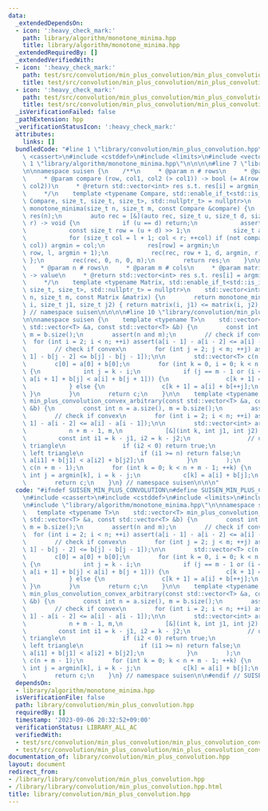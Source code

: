 ```yaml
---
data:
  _extendedDependsOn:
  - icon: ':heavy_check_mark:'
    path: library/algorithm/monotone_minima.hpp
    title: library/algorithm/monotone_minima.hpp
  _extendedRequiredBy: []
  _extendedVerifiedWith:
  - icon: ':heavy_check_mark:'
    path: test/src/convolution/min_plus_convolution/min_plus_convolution_convex_arbitrary.test.cpp
    title: test/src/convolution/min_plus_convolution/min_plus_convolution_convex_arbitrary.test.cpp
  - icon: ':heavy_check_mark:'
    path: test/src/convolution/min_plus_convolution/min_plus_convolution_convex_convex.test.cpp
    title: test/src/convolution/min_plus_convolution/min_plus_convolution_convex_convex.test.cpp
  _isVerificationFailed: false
  _pathExtension: hpp
  _verificationStatusIcon: ':heavy_check_mark:'
  attributes:
    links: []
  bundledCode: "#line 1 \"library/convolution/min_plus_convolution.hpp\"\n\n\n\n#include\
    \ <cassert>\n#include <cstddef>\n#include <limits>\n#include <vector>\n\n#line\
    \ 1 \"library/algorithm/monotone_minima.hpp\"\n\n\n\n#line 7 \"library/algorithm/monotone_minima.hpp\"\
    \n\nnamespace suisen {\n    /**\n     * @param n # rows\n     * @param m # cols\n\
    \     * @param compare (row, col1, col2 (> col1)) -> bool (= A(row, col1) <= A(row,\
    \ col2))\n     * @return std::vector<int> res s.t. res[i] = argmin_j f(i,j)\n\
    \     */\n    template <typename Compare, std::enable_if_t<std::is_invocable_r_v<bool,\
    \ Compare, size_t, size_t, size_t>, std::nullptr_t> = nullptr>\n    std::vector<int>\
    \ monotone_minima(size_t n, size_t m, const Compare &compare) {\n        std::vector<int>\
    \ res(n);\n        auto rec = [&](auto rec, size_t u, size_t d, size_t l, size_t\
    \ r) -> void {\n            if (u == d) return;\n            assert(l < r);\n\
    \            const size_t row = (u + d) >> 1;\n            size_t argmin = l;\n\
    \            for (size_t col = l + 1; col < r; ++col) if (not compare(row, argmin,\
    \ col)) argmin = col;\n            res[row] = argmin;\n            rec(rec, u,\
    \ row, l, argmin + 1);\n            rec(rec, row + 1, d, argmin, r);\n       \
    \ };\n        rec(rec, 0, n, 0, m);\n        return res;\n    }\n\n    /**\n \
    \    * @param n # rows\n     * @param m # cols\n     * @param matrix (row, col)\
    \ -> value\n     * @return std::vector<int> res s.t. res[i] = argmin_j f(i,j)\n\
    \     */\n    template <typename Matrix, std::enable_if_t<std::is_invocable_v<Matrix,\
    \ size_t, size_t>, std::nullptr_t> = nullptr>\n    std::vector<int> monotone_minima(size_t\
    \ n, size_t m, const Matrix &matrix) {\n        return monotone_minima(n, m, [&matrix](size_t\
    \ i, size_t j1, size_t j2) { return matrix(i, j1) <= matrix(i, j2); });\n    }\n\
    } // namespace suisen\n\n\n\n#line 10 \"library/convolution/min_plus_convolution.hpp\"\
    \n\nnamespace suisen {\n    template <typename T>\n    std::vector<T> min_plus_convolution_convex_convex(const\
    \ std::vector<T> &a, const std::vector<T> &b) {\n        const int n = a.size(),\
    \ m = b.size();\n        assert(n and m);\n        // check if convex\n      \
    \  for (int i = 2; i < n; ++i) assert(a[i - 1] - a[i - 2] <= a[i] - a[i - 1]);\n\
    \        // check if convex\n        for (int j = 2; j < m; ++j) assert(b[j -\
    \ 1] - b[j - 2] <= b[j] - b[j - 1]);\n\n        std::vector<T> c(n + m - 1);\n\
    \        c[0] = a[0] + b[0];\n        for (int k = 0, i = 0; k < n + m - 2; ++k)\
    \ {\n            int j = k - i;\n            if (j == m - 1 or (i < n - 1 and\
    \ a[i + 1] + b[j] < a[i] + b[j + 1])) {\n                c[k + 1] = a[++i] + b[j];\n\
    \            } else {\n                c[k + 1] = a[i] + b[++j];\n           \
    \ }\n        }\n        return c;\n    }\n\n    template <typename T>\n    std::vector<T>\
    \ min_plus_convolution_convex_arbitrary(const std::vector<T> &a, const std::vector<T>\
    \ &b) {\n        const int n = a.size(), m = b.size();\n        assert(n and m);\n\
    \        // check if convex\n        for (int i = 2; i < n; ++i) assert(a[i -\
    \ 1] - a[i - 2] <= a[i] - a[i - 1]);\n\n        std::vector<int> argmin = monotone_minima(\n\
    \            n + m - 1, m,\n            [&](int k, int j1, int j2) {\n       \
    \         const int i1 = k - j1, i2 = k - j2;\n                // upper right\
    \ triangle\n                if (i2 < 0) return true;\n                // lower\
    \ left triangle\n                if (i1 >= n) return false;\n                return\
    \ a[i1] + b[j1] < a[i2] + b[j2];\n            }\n        );\n        std::vector<T>\
    \ c(n + m - 1);\n        for (int k = 0; k < n + m - 1; ++k) {\n            const\
    \ int j = argmin[k], i = k - j;\n            c[k] = a[i] + b[j];\n        }\n\
    \        return c;\n    }\n} // namespace suisen\n\n\n"
  code: "#ifndef SUISEN_MIN_PLUS_CONVOLUTION\n#define SUISEN_MIN_PLUS_CONVOLUTION\n\
    \n#include <cassert>\n#include <cstddef>\n#include <limits>\n#include <vector>\n\
    \n#include \"library/algorithm/monotone_minima.hpp\"\n\nnamespace suisen {\n \
    \   template <typename T>\n    std::vector<T> min_plus_convolution_convex_convex(const\
    \ std::vector<T> &a, const std::vector<T> &b) {\n        const int n = a.size(),\
    \ m = b.size();\n        assert(n and m);\n        // check if convex\n      \
    \  for (int i = 2; i < n; ++i) assert(a[i - 1] - a[i - 2] <= a[i] - a[i - 1]);\n\
    \        // check if convex\n        for (int j = 2; j < m; ++j) assert(b[j -\
    \ 1] - b[j - 2] <= b[j] - b[j - 1]);\n\n        std::vector<T> c(n + m - 1);\n\
    \        c[0] = a[0] + b[0];\n        for (int k = 0, i = 0; k < n + m - 2; ++k)\
    \ {\n            int j = k - i;\n            if (j == m - 1 or (i < n - 1 and\
    \ a[i + 1] + b[j] < a[i] + b[j + 1])) {\n                c[k + 1] = a[++i] + b[j];\n\
    \            } else {\n                c[k + 1] = a[i] + b[++j];\n           \
    \ }\n        }\n        return c;\n    }\n\n    template <typename T>\n    std::vector<T>\
    \ min_plus_convolution_convex_arbitrary(const std::vector<T> &a, const std::vector<T>\
    \ &b) {\n        const int n = a.size(), m = b.size();\n        assert(n and m);\n\
    \        // check if convex\n        for (int i = 2; i < n; ++i) assert(a[i -\
    \ 1] - a[i - 2] <= a[i] - a[i - 1]);\n\n        std::vector<int> argmin = monotone_minima(\n\
    \            n + m - 1, m,\n            [&](int k, int j1, int j2) {\n       \
    \         const int i1 = k - j1, i2 = k - j2;\n                // upper right\
    \ triangle\n                if (i2 < 0) return true;\n                // lower\
    \ left triangle\n                if (i1 >= n) return false;\n                return\
    \ a[i1] + b[j1] < a[i2] + b[j2];\n            }\n        );\n        std::vector<T>\
    \ c(n + m - 1);\n        for (int k = 0; k < n + m - 1; ++k) {\n            const\
    \ int j = argmin[k], i = k - j;\n            c[k] = a[i] + b[j];\n        }\n\
    \        return c;\n    }\n} // namespace suisen\n\n#endif // SUISEN_MIN_PLUS_CONVOLUTION\n"
  dependsOn:
  - library/algorithm/monotone_minima.hpp
  isVerificationFile: false
  path: library/convolution/min_plus_convolution.hpp
  requiredBy: []
  timestamp: '2023-09-06 20:32:52+09:00'
  verificationStatus: LIBRARY_ALL_AC
  verifiedWith:
  - test/src/convolution/min_plus_convolution/min_plus_convolution_convex_convex.test.cpp
  - test/src/convolution/min_plus_convolution/min_plus_convolution_convex_arbitrary.test.cpp
documentation_of: library/convolution/min_plus_convolution.hpp
layout: document
redirect_from:
- /library/library/convolution/min_plus_convolution.hpp
- /library/library/convolution/min_plus_convolution.hpp.html
title: library/convolution/min_plus_convolution.hpp
---
```


